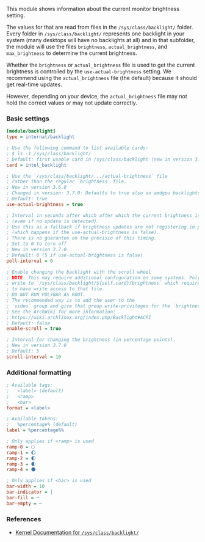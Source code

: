 This module shows information about the current monitor brightness setting.

The values for that are read from files in the `/sys/class/backlight/` folder.
Every folder in `/sys/class/backlight/` represents one backlight in your system
(many desktops will have no backlights at all) and in that subfolder, the
module will use the files `brightness`, `actual_brightness`, and
`max_brightness` to determine the current brightness.

Whether the `brightness` or `actual_brightness` file is used to get the current
brightness is controlled by the `use-actual-brightness` setting.
We recommend using the `actual_brightness` file (the default) because it should
get real-time updates.

However, depending on your device, the `actual_brightness` file may not hold
the correct values or may not update correctly.

### Basic settings
```ini
[module/backlight]
type = internal/backlight

; Use the following command to list available cards:
; $ ls -1 /sys/class/backlight/
; Default: first usable card in /sys/class/backlight (new in version 3.7.0)
card = intel_backlight

; Use the `/sys/class/backlight/.../actual-brightness` file
; rather than the regular `brightness` file.
; New in version 3.6.0
; Changed in version: 3.7.0: Defaults to true also on amdgpu backlights
; Default: true
use-actual-brightness = true

; Interval in seconds after which after which the current brightness is read
; (even if no update is detected).
; Use this as a fallback if brightness updates are not registering in polybar
; (which happens if the use-actual-brightness is false).
; There is no guarantee on the precisio of this timing.
; Set to 0 to turn off
; New in version 3.7.0
; Default: 0 (5 if use-actual-brightness is false)
poll-interval = 0

; Enable changing the backlight with the scroll wheel
; NOTE: This may require additional configuration on some systems. Polybar will
; write to `/sys/class/backlight/${self.card}/brightness` which requires polybar
; to have write access to that file.
; DO NOT RUN POLYBAR AS ROOT. 
; The recommended way is to add the user to the
; `video` group and give that group write-privileges for the `brightness` file.
; See the ArchWiki for more information:
; https://wiki.archlinux.org/index.php/Backlight#ACPI
; Default: false
enable-scroll = true

; Interval for changing the brightness (in percentage points).
; New in version 3.7.0
; Default: 5
scroll-interval = 10
```

### Additional formatting
```ini
; Available tags:
;   <label> (default)
;   <ramp>
;   <bar>
format = <label>

; Available tokens:
;   %percentage% (default)
label = %percentage%%

; Only applies if <ramp> is used
ramp-0 = 🌕
ramp-1 = 🌔
ramp-2 = 🌓
ramp-3 = 🌒
ramp-4 = 🌑

; Only applies if <bar> is used
bar-width = 10
bar-indicator = |
bar-fill = ─
bar-empty = ─
```

### References

* [Kernel Documentation for `/sys/class/backlight/`](https://git.kernel.org/pub/scm/linux/kernel/git/torvalds/linux.git/tree/Documentation/ABI/stable/sysfs-class-backlight)
